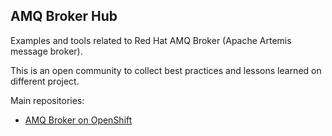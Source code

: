 ## AMQ Broker Hub

Examples and tools related to Red Hat AMQ Broker (Apache Artemis message broker).

This is an open community to collect best practices and lessons learned on different project.

Main repositories:

* [AMQ Broker on OpenShift](amq-broker-hub/amq-on-openshift)

<!--

**Here are some ideas to get you started:**

🙋‍♀️ A short introduction - what is your organization all about?
🌈 Contribution guidelines - how can the community get involved?
👩‍💻 Useful resources - where can the community find your docs? Is there anything else the community should know?
🍿 Fun facts - what does your team eat for breakfast?
🧙 Remember, you can do mighty things with the power of [Markdown](https://docs.github.com/github/writing-on-github/getting-started-with-writing-and-formatting-on-github/basic-writing-and-formatting-syntax)
-->
